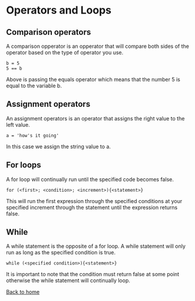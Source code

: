 # Operators and Loops

## Comparison operators

A comparison opperator is an opperator that will compare both sides of the operator based on the type of operator you use.

```
b = 5
5 == b
```

Above is passing the equals operator which means that the number 5 is equal to the variable b.

## Assignment operators

An assignment operators is an operator that assigns the right value to the left value.

```
a = 'how's it going'
```

In this case we assign the string value to a.

## For loops

A for loop will continually run until the specified code becomes false.

```
for (<first>; <condition>; <increment>){<statement>}
```

This will run the first expression through the specified conditions at your specified increment through the statement until the expression returns false.

## While

A while statement is the opposite of a for loop. A while statement will only run as long as the specified condition is true.

```
while (<specified condition>){<statement>}
```
It is important to note that the condition must return false at some point otherwise the while statement will continually loop.

[Back to home](README.md)
